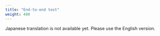 ```yaml
---
title: "End-to-end test"
weight: 480
---
```


Japanese translation is not available yet. Please use the English version.
